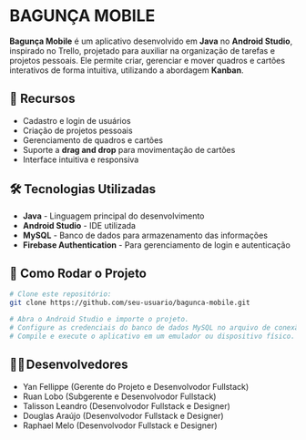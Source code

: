 # BAGUNÇA MOBILE

**Bagunça Mobile** é um aplicativo desenvolvido em **Java** no **Android Studio**, inspirado no Trello, projetado para auxiliar na organização de tarefas e projetos pessoais. Ele permite criar, gerenciar e mover quadros e cartões interativos de forma intuitiva, utilizando a abordagem **Kanban**.

## 📌 Recursos
- Cadastro e login de usuários
- Criação de projetos pessoais
- Gerenciamento de quadros e cartões
- Suporte a **drag and drop** para movimentação de cartões
- Interface intuitiva e responsiva

## 🛠️ Tecnologias Utilizadas
- **Java** - Linguagem principal do desenvolvimento
- **Android Studio** - IDE utilizada
- **MySQL** - Banco de dados para armazenamento das informações
- **Firebase Authentication** - Para gerenciamento de login e autenticação

## 🚀 Como Rodar o Projeto
```bash
# Clone este repositório:
git clone https://github.com/seu-usuario/bagunca-mobile.git

# Abra o Android Studio e importe o projeto.
# Configure as credenciais do banco de dados MySQL no arquivo de conexão.
# Compile e execute o aplicativo em um emulador ou dispositivo físico.
```

## 🧑‍💻 Desenvolvedores
- Yan Fellippe (Gerente do Projeto e Desenvolvodor Fullstack)
- Ruan Lobo (Subgerente e Desenvolvodor Fullstack)
- Talisson Leandro (Desenvolvodor Fullstack e Designer)
- Douglas Araújo (Desenvolvodor Fullstack e Designer)
- Raphael Melo (Desenvolvodor Fullstack e Designer)
